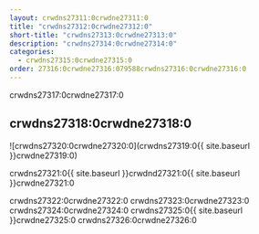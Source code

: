 ```yaml
---
layout: crwdns27311:0crwdne27311:0
title: "crwdns27312:0crwdne27312:0"
short-title: "crwdns27313:0crwdne27313:0"
description: "crwdns27314:0crwdne27314:0"
categories:
  - crwdns27315:0crwdne27315:0
order: 27316:0crwdne27316:079588crwdns27316:0crwdne27316:0
---
```

crwdns27317:0crwdne27317:0

## crwdns27318:0crwdne27318:0

![crwdns27320:0crwdne27320:0](crwdns27319:0{{ site.baseurl }}crwdne27319:0)

crwdns27321:0{{ site.baseurl }}crwdnd27321:0{{ site.baseurl }}crwdne27321:0

crwdns27322:0crwdne27322:0 crwdns27323:0crwdne27323:0 crwdns27324:0crwdne27324:0 crwdns27325:0{{ site.baseurl }}crwdne27325:0 crwdns27326:0crwdne27326:0